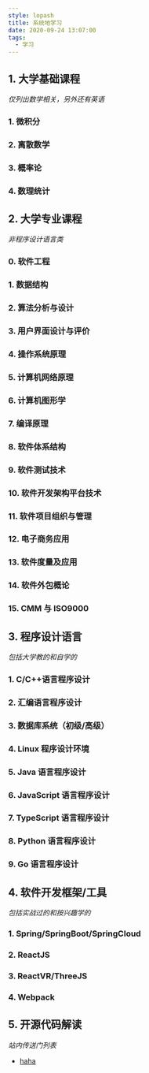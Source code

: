 ```yaml
---
style: lopash
title: 系统地学习
date: 2020-09-24 13:07:00
tags:
  - 学习
---
```


## 1. 大学基础课程

_仅列出数学相关，另外还有英语_

### 1. 微积分

### 2. 离散数学

### 3. 概率论

### 4. 数理统计

## 2. 大学专业课程

_非程序设计语言类_

### 0. 软件工程

### 1. 数据结构

### 2. 算法分析与设计

### 3. 用户界面设计与评价

### 4. 操作系统原理

### 5. 计算机网络原理

### 6. 计算机图形学

### 7. 编译原理

### 8. 软件体系结构

### 9. 软件测试技术

### 10. 软件开发架构平台技术

### 11. 软件项目组织与管理

### 12. 电子商务应用

### 13. 软件度量及应用

### 14. 软件外包概论

### 15. CMM 与 ISO9000

## 3. 程序设计语言

_包括大学教的和自学的_

### 1. C/C++语言程序设计

### 2. 汇编语言程序设计

### 3. 数据库系统（初级/高级）

### 4. Linux 程序设计环境

### 5. Java 语言程序设计

### 6. JavaScript 语言程序设计

### 7. TypeScript 语言程序设计

### 8. Python 语言程序设计

### 9. Go 语言程序设计

## 4. 软件开发框架/工具

_包括实战过的和按兴趣学的_

### 1. Spring/SpringBoot/SpringCloud

### 2. ReactJS

### 3. ReactVR/ThreeJS

### 4. Webpack

## 5. 开源代码解读

_站内传送门列表_

- [haha](post:draft-source-code)
